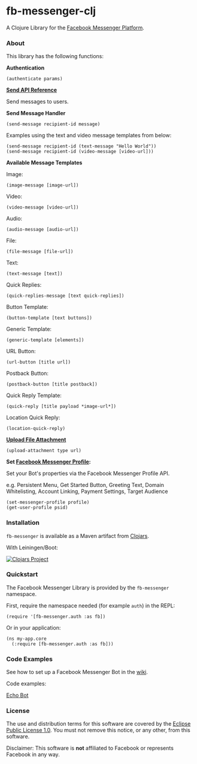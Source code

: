 # fb-messenger-clj

A Clojure Library for the [Facebook Messenger Platform](https://developers.facebook.com/docs/messenger-platform).

### About

This library has the following functions:

**Authentication**

	(authenticate params)

**[Send API Reference](https://developers.facebook.com/docs/messenger-platform/send-api-reference)**

Send messages to users.

**Send Message Handler**

	(send-message recipient-id message)

Examples using the text and video message templates from below:

	(send-message recipient-id (text-message "Hello World"))
	(send-message recipient-id (video-message [video-url]))

**Available Message Templates**

Image:

	(image-message [image-url])

Video:

	(video-message [video-url])

Audio:

	(audio-message [audio-url])

File:

	(file-message [file-url])

Text:

	(text-message [text])

Quick Replies:

	(quick-replies-message [text quick-replies])

Button Template:

	(button-template [text buttons])

Generic Template:

	(generic-template [elements])

URL Button:

	(url-button [title url])

Postback Button:

	(postback-button [title postback])

Quick Reply Template:

	(quick-reply [title payload *image-url*])

Location Quick Reply:

	(location-quick-reply)

**[Upload File Attachment](https://developers.facebook.com/docs/messenger-platform/send-api-reference/file-attachment)**

	(upload-attachment type url)

**Set [Facebook Messenger Profile](https://developers.facebook.com/docs/messenger-platform/messenger-profile):**

Set your Bot's properties via the Facebook Messenger Profile API.

e.g. Persistent Menu, Get Started Button, Greeting Text, Domain Whitelisting, Account Linking, Payment Settings, Target Audience

	(set-messenger-profile profile)
	(get-user-profile psid)

### Installation

`fb-messenger` is available as a Maven artifact from [Clojars](http://clojars.org/fb-messenger).

With Leiningen/Boot:

[![Clojars Project](http://clojars.org/fb-messenger/latest-version.svg)](http://clojars.org/fb-messenger)

### Quickstart

The Facebook Messenger Library is provided by the `fb-messenger` namespace.

First, require the namespace needed (for example `auth`) in the REPL:

	(require '[fb-messenger.auth :as fb])

Or in your application:

	(ns my-app.core
	  (:require [fb-messenger.auth :as fb]))

### Code Examples

See how to set up a Facebook Messenger Bot in the [wiki](https://github.com/prometheus-ai/fb-messenger-clj/wiki).

Code examples:

[Echo Bot](https://github.com/prometheus-ai/prometheus-sample)

### License

The use and distribution terms for this software are covered by the [Eclipse Public License 1.0](http://opensource.org/licenses/eclipse-1.0.php). You must not remove this notice, or any other, from this software.

Disclaimer: This software is **not** affiliated to Facebook or represents Facebook in any way.
